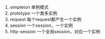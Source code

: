 1. simpleton 单例模式
2. prototype 一个类多实例
3. request 每个request都产生一个实例
4. session 一个session，一个实例
5. http-session 一个全局session，对应一个实例
